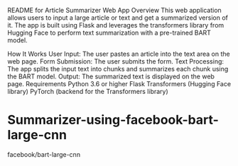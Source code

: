 README for Article Summarizer Web App
Overview
This web application allows users to input a large article or text and get a summarized version of it. The app is built using Flask and leverages the transformers library from Hugging Face to perform text summarization with a pre-trained BART model.

How It Works
User Input: The user pastes an article into the text area on the web page.
Form Submission: The user submits the form.
Text Processing: The app splits the input text into chunks and summarizes each chunk using the BART model.
Output: The summarized text is displayed on the web page.
Requirements
Python 3.6 or higher
Flask
Transformers (Hugging Face library)
PyTorch (backend for the Transformers library)
# Summarizer-using-facebook-bart-large-cnn
facebook/bart-large-cnn

